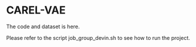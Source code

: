 # CAREL-VAE

The code and dataset is here.

Please refer to the script job_group_devin.sh to see how to run the project.